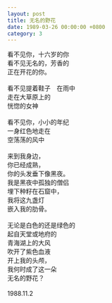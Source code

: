 ```yaml
---
layout: post
title: 无名的野花
date: 1989-03-26 00:00:00 +0800
category: 3
---
```


看不见你，十六岁的你<br>
看不见无名的，芳香的<br>
正在开花的你。<br>
<br>
看不见提着鞋子　在雨中<br>
走在大草原上的<br>
恍惚的女神<br>
<br>
看不见你，小小的年纪<br>
一身红色地走在<br>
空荡荡的风中<br>
<br>
来到我身边，<br>
你已经成熟，<br>
你的头发垂下像黑夜。<br>
我是黑夜中孤独的僧侣<br>
埋下种籽在石窟中，<br>
我将这九盏灯<br>
嵌入我的肋骨。<br>
<br>
无论是白色的还是绿色的<br>
起自天堂或地府的<br>
青海湖上的大风<br>
吹开了紫色血液<br>
开上我的头颅，<br>
我何时成了这一朵<br>
无名的野花？<br>
<br>
1988.11.2